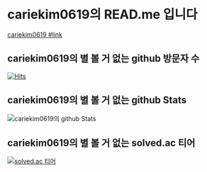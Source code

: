 # cariekim0619의 READ.me 입니다  
[cariekim0619 #link](https://github.com/cariekim0619)  
## cariekim0619의 별 볼 거 없는 github 방문자 수  
[![Hits](https://hits.seeyoufarm.com/api/count/incr/badge.svg?url=https%3A%2F%2Fgithub.com%2Fcariekim0619&count_bg=%2379C83D&title_bg=%23555555&icon=&icon_color=%23E7E7E7&title=hits&edge_flat=false)](https://hits.seeyoufarm.com)  
## cariekim0619의 별 볼 거 없는 github Stats  
![cariekim0619의 github Stats](https://github-readme-stats.vercel.app/api?username=cariekim0619&hide=contribs,prs)  
## cariekim0619의 별 볼 거 없는 solved.ac 티어  
[![solved.ac 티어](http://mazassumnida.wtf/api/generate_badge?boj=cariekim0619)](https://solved.ac/cariekim0619)  
